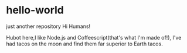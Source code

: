 # hello-world
just another repository
Hi Humans!

Hubot here,I like Node.js and Coffeescript(that's what I'm made of!),
I've had tacos on the moon and find them far superior to Earth tacos.
